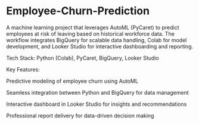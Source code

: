 # Employee-Churn-Prediction
A machine learning project that leverages AutoML (PyCaret) to predict employees at risk of leaving based on historical workforce data. The workflow integrates BigQuery for scalable data handling, Colab for model development, and Looker Studio for interactive dashboarding and reporting.

Tech Stack: Python (Colab), PyCaret, BigQuery, Looker Studio

Key Features:

Predictive modeling of employee churn using AutoML

Seamless integration between Python and BigQuery for data management

Interactive dashboard in Looker Studio for insights and recommendations

Professional report delivery for data-driven decision making
